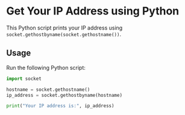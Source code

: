# Get Your IP Address using Python

This Python script prints your IP address using `socket.gethostbyname(socket.gethostname())`.


## Usage
Run the following Python script:

```python
import socket

hostname = socket.gethostname()
ip_address = socket.gethostbyname(hostname)

print("Your IP address is:", ip_address)

